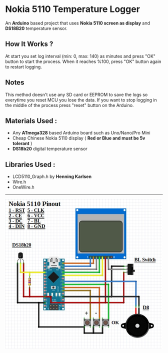 # Nokia 5110 Temperature Logger
An **Arduino** based project that uses **Nokia 5110 screen as display** and **DS18B20** temperature sensor.

## How It Works ?
At start you set log interval (min: 0, max: 140) as minutes and press "OK" button to start the process.
When it reaches %100, press "OK" button again to restart logging.

## Notes
This method doesn't use any SD card or EEPROM to save the logs so everytime you reset MCU you lose the data.
If you want to stop logging in the middle of the process press "reset" button on the Arduino.

## Materials Used :
- Any **ATmega328** based Arduino board such as Uno/Nano/Pro Mini
- Cheap Chinese Nokia 5110 display ( **Red or Blue and must be 5v tolerant** )
- **DS18b20** digital temperature sensor

## Libraries Used :
- LCD5110_Graph.h by **Henning Karlsen**
- Wire.h
- OneWire.h
---
![Fritzing Schematic](connections.jpg)


